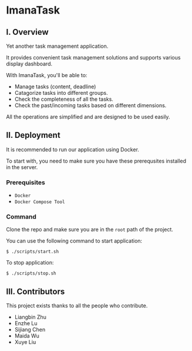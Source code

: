 # ImanaTask
## I. Overview
Yet another task management application. 

It provides convenient task management solutions and supports various display dashboard.

With ImanaTask, you'll be able to:
- Manage tasks (content, deadline)
- Catagorize tasks into different groups.
- Check the completeness of all the tasks.
- Check the past/incoming tasks based on different dimensions.

All the operations are simplified and are designed to be used easily.

## II. Deployment
It is recommended to run our application using Docker. 

To start with, you need to make sure you have these prerequsites installed in the server.
### Prerequisites
- `Docker`
- `Docker Compose Tool`

### Command
Clone the repo and make sure you are in the `root` path of the project.

You can use the following command to start application:
```script
$ ./scripts/start.sh
```

To stop application:
```script
$ ./scripts/stop.sh
```
## III. Contributors
This project exists thanks to all the people who contribute.
- Liangbin Zhu
- Enzhe Lu
- Sijiang Chen
- Maida Wu
- Xuye Liu
